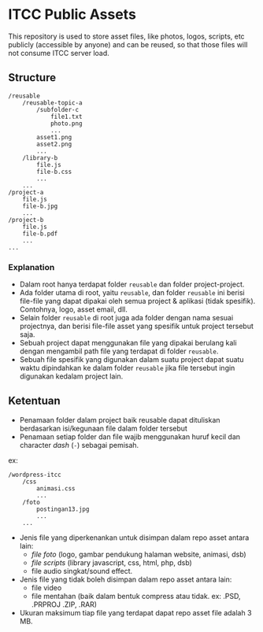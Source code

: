 # ITCC Public Assets
This repository is used to store asset files, like photos, logos, scripts, etc publicly (accessible by anyone) and can be reused, so that those files will not consume ITCC server load.


## Structure

```
/reusable
    /reusable-topic-a
        /subfolder-c
            file1.txt
            photo.png
            ...
        asset1.png
        asset2.png
        ...
    /library-b
        file.js
        file-b.css
        ...
    ...
/project-a
    file.js
    file-b.jpg
    ...
/project-b
    file.js
    file-b.pdf
    ...
...
```

### Explanation
- Dalam root hanya terdapat folder `reusable` dan folder project-project.
- Ada folder utama di root, yaitu `reusable`, dan folder `reusable` ini berisi file-file yang dapat dipakai oleh semua project & aplikasi (tidak spesifik). Contohnya, logo, asset email, dll.
- Selain folder `reusable` di root juga ada folder dengan nama sesuai projectnya, dan berisi file-file asset yang spesifik untuk project tersebut saja.
- Sebuah project dapat menggunakan file yang dipakai berulang kali dengan mengambil path file yang terdapat di folder `reusable`.
- Sebuah file spesifik yang digunakan dalam suatu project dapat suatu waktu dipindahkan ke dalam folder `reusable` jika file tersebut ingin digunakan kedalam project lain.

## Ketentuan
- Penamaan folder dalam project baik reusable dapat dituliskan berdasarkan isi/kegunaan file dalam folder tersebut
- Penamaan setiap folder dan file wajib menggunakan huruf kecil dan character *dash* (`-`) sebagai pemisah.

ex:
```
/wordpress-itcc
    /css
        animasi.css
        ...
    /foto
        postingan13.jpg
        ...
    ...
```
- Jenis file yang diperkenankan untuk disimpan dalam repo asset antara lain:
    - *file foto* (logo, gambar pendukung halaman website, animasi, dsb)
    - *file scripts* (library javascript, css, html, php, dsb)
    - file audio singkat/sound effect.
- Jenis file yang tidak boleh disimpan dalam repo asset antara lain:
    - file video
    - file mentahan (baik dalam bentuk compress atau tidak. ex: .PSD, .PRPROJ .ZIP, .RAR)
- Ukuran maksimum tiap file yang terdapat dapat repo asset file adalah 3 MB.
